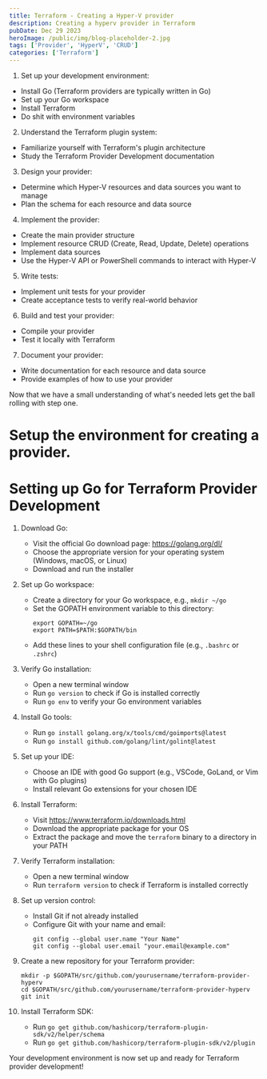 ```yaml
---
title: Terraform - Creating a Hyper-V provider
description: Creating a hyperv provider in Terraform
pubDate: Dec 29 2023
heroImage: /public/img/blog-placeholder-2.jpg
tags: ['Provider', 'HyperV', 'CRUD']
categories: ['Terraform']
---
```


1. Set up your development environment:

- Install Go (Terraform providers are typically written in Go)
- Set up your Go workspace
- Install Terraform
- Do shit with environment variables

2. Understand the Terraform plugin system:

- Familiarize yourself with Terraform's plugin architecture
- Study the Terraform Provider Development documentation

3. Design your provider:

- Determine which Hyper-V resources and data sources you want to manage
- Plan the schema for each resource and data source

4. Implement the provider:

- Create the main provider structure
- Implement resource CRUD (Create, Read, Update, Delete) operations
- Implement data sources
- Use the Hyper-V API or PowerShell commands to interact with Hyper-V

5. Write tests:

- Implement unit tests for your provider
- Create acceptance tests to verify real-world behavior

6. Build and test your provider:

- Compile your provider
- Test it locally with Terraform

7. Document your provider:

- Write documentation for each resource and data source
- Provide examples of how to use your provider

Now that we have a small understanding of what's needed lets get the ball rolling with step one.

# Setup the environment for creating a provider.

# Setting up Go for Terraform Provider Development

1.  Download Go:

    - Visit the official Go download page: https://golang.org/dl/
    - Choose the appropriate version for your operating system (Windows, macOS, or Linux)
    - Download and run the installer

2.  Set up Go workspace:

    - Create a directory for your Go workspace, e.g., `mkdir ~/go`
    - Set the GOPATH environment variable to this directory:
      ```
      export GOPATH=~/go
      export PATH=$PATH:$GOPATH/bin
      ```
    - Add these lines to your shell configuration file (e.g., `.bashrc` or `.zshrc`)

3.  Verify Go installation:

    - Open a new terminal window
    - Run `go version` to check if Go is installed correctly
    - Run `go env` to verify your Go environment variables

4.  Install Go tools:

    - Run `go install golang.org/x/tools/cmd/goimports@latest`
    - Run `go install github.com/golang/lint/golint@latest`

5.  Set up your IDE:

    - Choose an IDE with good Go support (e.g., VSCode, GoLand, or Vim with Go plugins)
    - Install relevant Go extensions for your chosen IDE

6.  Install Terraform:

    - Visit https://www.terraform.io/downloads.html
    - Download the appropriate package for your OS
    - Extract the package and move the `terraform` binary to a directory in your PATH

7.  Verify Terraform installation:

    - Open a new terminal window
    - Run `terraform version` to check if Terraform is installed correctly

8.  Set up version control:

    - Install Git if not already installed
    - Configure Git with your name and email:
      ```
      git config --global user.name "Your Name"
      git config --global user.email "your.email@example.com"
      ```

9.  Create a new repository for your Terraform provider:

    ```
    mkdir -p $GOPATH/src/github.com/yourusername/terraform-provider-hyperv
    cd $GOPATH/src/github.com/yourusername/terraform-provider-hyperv
    git init
    ```

10. Install Terraform SDK:
    - Run `go get github.com/hashicorp/terraform-plugin-sdk/v2/helper/schema`
    - Run `go get github.com/hashicorp/terraform-plugin-sdk/v2/plugin`

Your development environment is now set up and ready for Terraform provider development!
